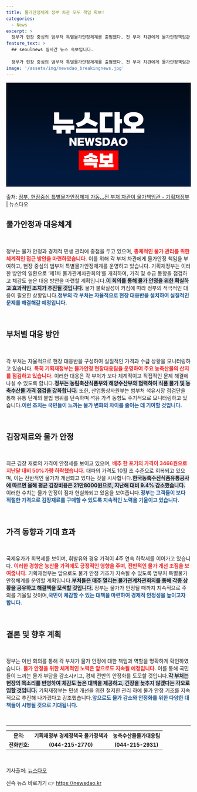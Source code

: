 ```yaml
---
title: 물가안정체계 정부 차관 모두 책임 확보!
categories:
  - News
excerpt: >
  정부가 현장 중심의 범부처 특별물가안정체계를 출범했다. 전 부처 차관에게 물가안정책임관 역할을 부여해 가격 …
feature_text: >
  ## seoulnews 실시간 뉴스 속보입니다.

  정부가 현장 중심의 범부처 특별물가안정체계를 출범했다. 전 부처 차관에게 물가안정책임관 역할을 부여해 가격 …
image: '/assets/img/newsdao_breakingnews.jpg'
---
```


![뉴스다오 속보](/assets/img/newsdao_breakingnews.jpg)

<p>출처: <a href="https://newsdao.kr/2460" rel="dofollow">정부, 현장중심 특별물가안정체계 가동…전 부처 차관이 물가책임관 - 기획재정부</a> | 뉴스다오</p>

<h2 data-ke-size="size26">물가안정과 대응체계</h2>

<p data-ke-size="size16">&nbsp;</p>

정부는 물가 안정과 경제적 민생 관리에 중점을 두고 있으며, <b><span style="color: #ee2323;">총체적인 물가 관리를 위한 체계적인 접근 방안을 마련하였습니다.</span></b> 이를 위해 각 부처 차관에게 물가안정 책임을 부여하고, 현장 중심의 범부처 특별물가안정체계를 운영하고 있습니다. 기획재정부는 이러한 방안의 일환으로 ‘제1차 물가관계차관회의’를 개최하여, 가격 및 수급 동향을 점검하고 체감도 높은 대응 방안을 마련할 계획입니다.<b><span style="background-color: #21538527;">이 회의를 통해 물가 안정을 위한 확실하고 효과적인 조치가 추진될 것입니다.</span></b> 물가 불확실성이 커짐에 따라 정부의 적극적인 대응이 필요한 상황입니다.<b><span style="color: #1a5490;">정부의 각 부처는 자율적으로 현장 대응반을 설치하여 실질적인 문제를 해결해갈 예정입니다.</span></b> 

<p data-ke-size="size16">&nbsp;</p>

<h2 data-ke-size="size26">부처별 대응 방안</h2>

<p data-ke-size="size16">&nbsp;</p>

각 부처는 자율적으로 현장 대응반을 구성하여 실질적인 가격과 수급 상황을 모니터링하고 있습니다. <b><span style="color: #ee2323;">특히 기획재정부는 물가안정 현장대응팀을 운영하여 주요 농축산물의 산지를 점검하고 있습니다.</span></b> 이러한 대응은 각 부처가 보다 체계적이고 직접적인 문제 해결에 나설 수 있도록 합니다.<b><span style="background-color: #21538527;">정부는 농림축산식품부와 해양수산부와 협력하여 식품 물가 및 농축수산물 가격 점검을 강화합니다.</span></b> 또한, 산업통상자원부는 범부처 석유시장 점검단을 통해 유통 단계의 불법 행위를 단속하며 석유 가격 동향도 주기적으로 모니터링하고 있습니다.<b><span style="color: #1a5490;">이런 조치는 국민들이 느끼는 물가 변화의 차이를 줄이는 데 기여할 것입니다.</span></b>

<p data-ke-size="size16">&nbsp;</p>

<h2 data-ke-size="size26">김장재료와 물가 안정</h2>

<p data-ke-size="size16">&nbsp;</p>

최근 김장 재료의 가격이 안정세를 보이고 있으며, <b><span style="color: #ee2323;">배추 한 포기의 가격이 3466원으로 지난달 대비 50%가량 하락했습니다.</span></b> 대파의 가격도 10월 초 수준으로 회복되고 있으며, 이는 전반적인 물가가 개선되고 있다는 것을 시사합니다.<b><span style="background-color: #21538527;">한국농축수산식품유통공사에 따르면 올해 평균 김장비용은 21만8000원으로, 지난해 대비 9.4% 감소했습니다.</span></b> 이러한 수치는 물가 안정이 점차 현실화되고 있음을 보여줍니다.<b><span style="color: #1a5490;">정부는 고객들이 보다 적절한 가격으로 김장재료를 구매할 수 있도록 지속적인 노력을 기울이고 있습니다.</span></b>

<p data-ke-size="size16">&nbsp;</p>

<h2 data-ke-size="size26">가격 동향과 기대 효과</h2>

<p data-ke-size="size16">&nbsp;</p>

국제유가가 회복세를 보이며, 휘발유와 경유 가격이 4주 연속 하락세를 이어가고 있습니다. <b><span style="color: #ee2323;">이러한 경향은 농산물 가격에도 긍정적인 영향을 주며, 전반적인 물가 개선 조짐을 보여줍니다.</span></b> 기획재정부는 앞으로도 물가 안정 기조가 지속될 수 있도록 범부처 특별물가안정체계를 운영할 계획입니다.<b><span style="background-color: #21538527;">부처들은 매주 열리는 물가관계차관회의를 통해 각종 상황을 공유하고 해결책을 모색할 것입니다.</span></b> 정부는 물가가 안정될 때까지 지속적으로 주의를 기울일 것이며,<b><span style="color: #1a5490;">국민이 체감할 수 있는 대책을 마련하여 경제적 안정성을 높이고자 합니다.</span></b>

<p data-ke-size="size16">&nbsp;</p>

<h2 data-ke-size="size26">결론 및 향후 계획</h2>

<p data-ke-size="size16">&nbsp;</p>

정부는 이번 회의를 통해 각 부처가 물가 안정에 대한 책임과 역할을 명확하게 확인하였습니다. <b><span style="color: #ee2323;">물가 안정을 위한 체계적인 노력은 앞으로도 지속될 예정입니다.</span></b> 이를 통해 국민들이 느끼는 물가 부담을 감소시키고, 경제 전반의 안정화를 도모할 것입니다.<b><span style="background-color: #21538527;">각 부처는 현장의 목소리를 반영하여 체감도 높은 대책을 제공하고, 긴장을 늦추지 않겠다는 각오로 임할 것입니다.</span></b> 기획재정부는 민생 개선을 위한 철저한 관리 하에 물가 안정 기조를 지속적으로 추진해 나가겠다고 강조했습니다.<b><span style="color: #1a5490;">앞으로도 물가 감소와 안정화를 위한 다양한 대책들이 시행될 것으로 기대됩니다.</span></b> 

<p data-ke-size="size16">&nbsp;</p>

<hr>

<table style="width: 100%; border-collapse: collapse;">
    <tr>
        <td style="text-align: center; height: 17px;"><b>문의:</b></td>
        <td style="text-align: center; height: 17px;"><b>기획재정부 경제정책국 물가정책과</b></td>
        <td style="text-align: center; height: 17px;"><b>농축수산물물가대응팀</b></td>
    </tr>
    <tr>
        <td style="text-align: center; height: 17px;"><b>전화번호:</b></td>
        <td style="text-align: center; height: 17px;"><b>(044-215-2770)</b></td>
        <td style="text-align: center; height: 17px;"><b>(044-215-2931)</b></td>
    </tr>
</table> 

<p data-ke-size="size16">&nbsp;</p>

<article>기사출처: <a href="https://newsdao.kr/2460">뉴스다오</a></article> 

신속 뉴스 바로가기 👉 <a href="https://newsdao.kr" rel="dofollow">https://newsdao.kr</a>


